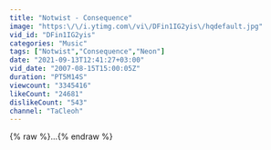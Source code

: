 ```yaml
---
title: "Notwist - Consequence"
image: "https:\/\/i.ytimg.com\/vi\/DFin1IG2yis\/hqdefault.jpg"
vid_id: "DFin1IG2yis"
categories: "Music"
tags: ["Notwist","Consequence","Neon"]
date: "2021-09-13T12:41:27+03:00"
vid_date: "2007-08-15T15:00:05Z"
duration: "PT5M14S"
viewcount: "3345416"
likeCount: "24681"
dislikeCount: "543"
channel: "TaCleoh"
---
```

{% raw %}...{% endraw %}
